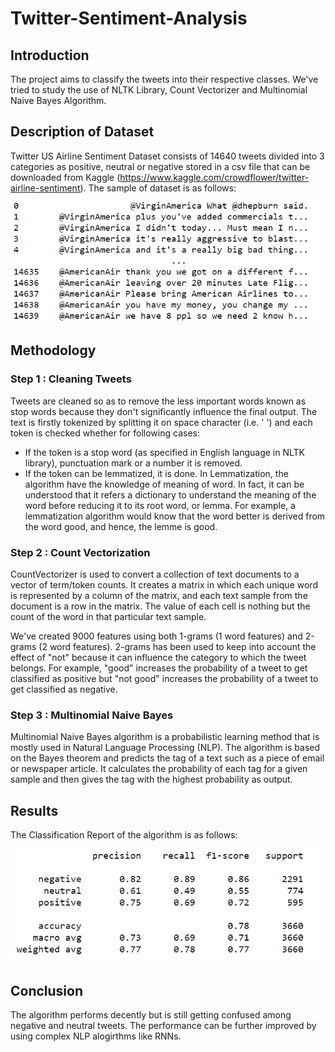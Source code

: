 # Twitter-Sentiment-Analysis

## Introduction
The project aims to classify the tweets into their respective classes. We've tried to study the use of NLTK Library, Count Vectorizer and Multinomial Naive Bayes Algorithm.

## Description of Dataset
Twitter US Airline Sentiment Dataset consists of 14640 tweets divided into 3 categories as positive, neutral or negative stored in a csv file that can be downloaded from Kaggle (https://www.kaggle.com/crowdflower/twitter-airline-sentiment). The sample of dataset is as follows:

![alt text](https://github.com/tushargoyal9990/Twitter-Sentiment-Analysis-Project/blob/main/Images/Dataset.PNG)

## Methodology

### Step 1 : Cleaning Tweets
Tweets are cleaned so as to remove the less important words known as stop words because they don't significantly influence the final output. The text is firstly tokenized by splitting it on space character (i.e. ' ') and each token is checked whether for following cases:

* If the token is a stop word (as specified in English language in NLTK library), punctuation mark or a number it is removed.
* If the token can be lemmatized, it is done. In Lemmatization, the algorithm have the knowledge of meaning of word. In fact, it can be understood that it refers a dictionary to understand the meaning of the word before reducing it to its root word, or lemma. For example, a lemmatization algorithm would know that the word better is derived from the word good, and hence, the lemme is good.

### Step 2 : Count Vectorization
CountVectorizer is used to convert a collection of text documents to a vector of term/token counts. It creates a matrix in which each unique word is represented by a column of the matrix, and each text sample from the document is a row in the matrix. The value of each cell is nothing but the count of the word in that particular text sample. 

We've created 9000 features using both 1-grams (1 word features) and 2-grams (2 word features). 2-grams has been used to keep into account the effect of "not" because it can influence the category to which the tweet belongs. For example, "good" increases the probability of a tweet to get classified as positive but "not good" increases the probability of a tweet to get classified as negative.

### Step 3 : Multinomial Naive Bayes
Multinomial Naive Bayes algorithm is a probabilistic learning method that is mostly used in Natural Language Processing (NLP). The algorithm is based on the Bayes theorem and predicts the tag of a text such as a piece of email or newspaper article. It calculates the probability of each tag for a given sample and then gives the tag with the highest probability as output.

## Results
The Classification Report of the algorithm is as follows:

![alt text](https://github.com/tushargoyal9990/Twitter-Sentiment-Analysis-Project/blob/main/Images/Report.PNG)

## Conclusion
The algorithm performs decently but is still getting confused among negative and neutral tweets. The performance can be further improved by using complex NLP alogirthms like RNNs.
